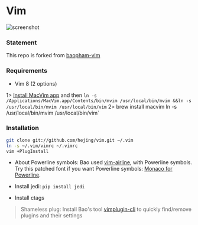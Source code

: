 # Vim

![screenshot](screenshot.png)

### Statement
This repo is forked from [baopham-vim](https://github.com/baopham/vim.git)


### Requirements

* Vim 8 (2 options)

1> [Install MacVim app](https://github.com/macvim-dev/macvim/releases) and then `ln -s /Applications/MacVim.app/Contents/bin/mvim /usr/local/bin/mvim &&ln -s /usr/local/bin/mvim /usr/local/bin/vim`
2> brew install macvim
ln -s /usr/local/bin/mvim /usr/local/bin/vim`


### Installation

```bash
git clone git://github.com/hejing/vim.git ~/.vim
ln -s ~/.vim/vimrc ~/.vimrc
vim +PlugInstall
```
* About Powerline symbols:
Bao used [vim-airline](https://github.com/bling/vim-airline), with Powerline symbols. Try this patched font if you want Powerline symbols: [Monaco for Powerline](https://git.github.com/baopham/1838072/raw/2c0e00770826e651d1e355962e751325edb0f1ee/Monaco%20for%20Powerline.otf).  



* Install jedi: `pip install jedi`
* Install ctags

> Shameless plug: Install Bao's tool [vimplugin-cli](https://github.com/baopham/vimplugin-cli) to quickly find/remove plugins and their settings
